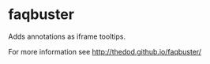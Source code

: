 faqbuster
=========

Adds annotations as iframe tooltips.

For more information see http://thedod.github.io/faqbuster/
